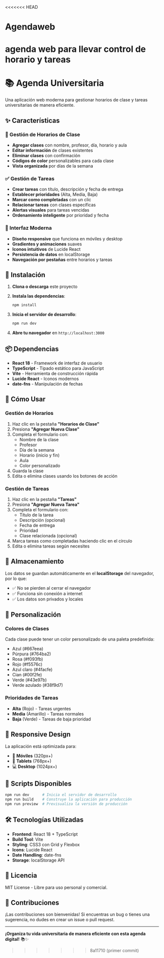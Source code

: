 <<<<<<< HEAD
# Agendaweb
agenda web para llevar control de horario y tareas
=======
# 📚 Agenda Universitaria

Una aplicación web moderna para gestionar horarios de clase y tareas universitarias de manera eficiente.

## ✨ Características

### 📅 Gestión de Horarios de Clase
- **Agregar clases** con nombre, profesor, día, horario y aula
- **Editar información** de clases existentes
- **Eliminar clases** con confirmación
- **Códigos de color** personalizables para cada clase
- **Vista organizada** por días de la semana

### ✅ Gestión de Tareas
- **Crear tareas** con título, descripción y fecha de entrega
- **Establecer prioridades** (Alta, Media, Baja)
- **Marcar como completadas** con un clic
- **Relacionar tareas** con clases específicas
- **Alertas visuales** para tareas vencidas
- **Ordenamiento inteligente** por prioridad y fecha

### 🎨 Interfaz Moderna
- **Diseño responsive** que funciona en móviles y desktop
- **Gradientes y animaciones** suaves
- **Iconos intuitivos** de Lucide React
- **Persistencia de datos** en localStorage
- **Navegación por pestañas** entre horarios y tareas

## 🚀 Instalación

1. **Clona o descarga** este proyecto
2. **Instala las dependencias**:
   ```bash
   npm install
   ```

3. **Inicia el servidor de desarrollo**:
   ```bash
   npm run dev
   ```

4. **Abre tu navegador** en `http://localhost:3000`

## 📦 Dependencias

- **React 18** - Framework de interfaz de usuario
- **TypeScript** - Tipado estático para JavaScript
- **Vite** - Herramienta de construcción rápida
- **Lucide React** - Iconos modernos
- **date-fns** - Manipulación de fechas

## 🎯 Cómo Usar

### Gestión de Horarios
1. Haz clic en la pestaña **"Horarios de Clase"**
2. Presiona **"Agregar Nueva Clase"**
3. Completa el formulario con:
   - Nombre de la clase
   - Profesor
   - Día de la semana
   - Horario (inicio y fin)
   - Aula
   - Color personalizado
4. Guarda la clase
5. Edita o elimina clases usando los botones de acción

### Gestión de Tareas
1. Haz clic en la pestaña **"Tareas"**
2. Presiona **"Agregar Nueva Tarea"**
3. Completa el formulario con:
   - Título de la tarea
   - Descripción (opcional)
   - Fecha de entrega
   - Prioridad
   - Clase relacionada (opcional)
4. Marca tareas como completadas haciendo clic en el círculo
5. Edita o elimina tareas según necesites

## 💾 Almacenamiento

Los datos se guardan automáticamente en el **localStorage** del navegador, por lo que:
- ✅ No se pierden al cerrar el navegador
- ✅ Funciona sin conexión a internet
- ✅ Los datos son privados y locales

## 🎨 Personalización

### Colores de Clases
Cada clase puede tener un color personalizado de una paleta predefinida:
- Azul (#667eea)
- Púrpura (#764ba2)
- Rosa (#f093fb)
- Rojo (#f5576c)
- Azul claro (#4facfe)
- Cian (#00f2fe)
- Verde (#43e97b)
- Verde azulado (#38f9d7)

### Prioridades de Tareas
- **Alta** (Rojo) - Tareas urgentes
- **Media** (Amarillo) - Tareas normales
- **Baja** (Verde) - Tareas de baja prioridad

## 📱 Responsive Design

La aplicación está optimizada para:
- 📱 **Móviles** (320px+)
- 📱 **Tablets** (768px+)
- 💻 **Desktop** (1024px+)

## 🔧 Scripts Disponibles

```bash
npm run dev      # Inicia el servidor de desarrollo
npm run build    # Construye la aplicación para producción
npm run preview  # Previsualiza la versión de producción
```

## 🛠️ Tecnologías Utilizadas

- **Frontend**: React 18 + TypeScript
- **Build Tool**: Vite
- **Styling**: CSS3 con Grid y Flexbox
- **Icons**: Lucide React
- **Date Handling**: date-fns
- **Storage**: localStorage API

## 📄 Licencia

MIT License - Libre para uso personal y comercial.

## 🤝 Contribuciones

¡Las contribuciones son bienvenidas! Si encuentras un bug o tienes una sugerencia, no dudes en crear un issue o pull request.

---

**¡Organiza tu vida universitaria de manera eficiente con esta agenda digital!** 📚✨ 
>>>>>>> 8a11710 (primer commit)

